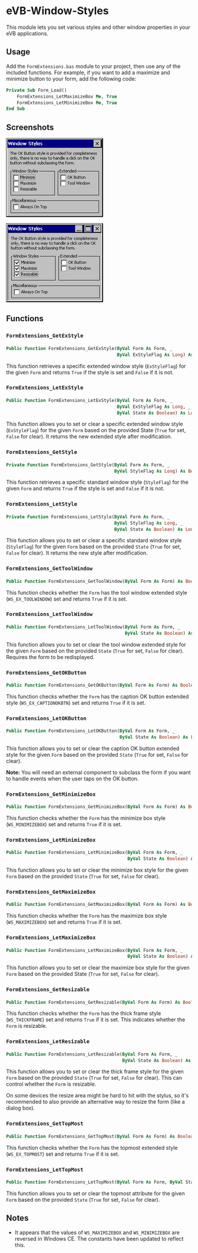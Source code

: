 # eVB-Window-Styles

This module lets you set various styles and other window properties in your eVB applications.

## Usage

Add the `FormExtensions.bas` module to your project, then use any of the included functions. For example, if you want to add a maximize and minimize button to your form, add the following code:

```vb
Private Sub Form_Load()
    FormExtensions_LetMaximizeBox Me, True
    FormExtensions_LetMinimizeBox Me, True
End Sub
```

## Screenshots

![A screenshot of the example application, showing all options as inactive.](https://github.com/WinCEDev/eVB-Window-Styles/blob/main/Screenshots/app.png?raw=1)

![A screenshot of the example application, with the Minimize, Maximize and Resizable options selected.](https://github.com/WinCEDev/eVB-Window-Styles/blob/main/Screenshots/app_minmaxresize.png?raw=1)

## Functions

### `FormExtensions_GetExStyle`

```vb
Public Function FormExtensions_GetExStyle(ByVal Form As Form, _
                                          ByVal ExStyleFlag As Long) As Boolean
```

This function retrieves a specific extended window style (`ExStyleFlag`) for the given `Form` and returns `True` if the style is set and `False` if it is not.

### `FormExtensions_LetExStyle`

```vb
Public Function FormExtensions_LetExStyle(ByVal Form As Form, _
                                          ByVal ExStyleFlag As Long, _
                                          ByVal State As Boolean) As Long
```

This function allows you to set or clear a specific extended window style (`ExStyleFlag`) for the given `Form` based on the provided State (`True` for set, `False` for clear). It returns the new extended style after modification.

### `FormExtensions_GetStyle`

```vb
Private Function FormExtensions_GetStyle(ByVal Form As Form, _
                                         ByVal StyleFlag As Long) As Boolean
```

This function retrieves a specific standard window style (`StyleFlag`) for the given `Form` and returns `True` if the style is set and `False` if it is not.

### `FormExtensions_LetStyle`

```vb
Private Function FormExtensions_LetStyle(ByVal Form As Form, _
                                         ByVal StyleFlag As Long, _
                                         ByVal State As Boolean) As Long
```

This function allows you to set or clear a specific standard window style (`StyleFlag`) for the given `Form` based on the provided `State` (`True` for set, `False` for clear). It returns the new style after modification.

### `FormExtensions_GetToolWindow`

```vb
Public Function FormExtensions_GetToolWindow(ByVal Form As Form) As Boolean
```

This function checks whether the `Form` has the tool window extended style (`WS_EX_TOOLWINDOW`) set and returns `True` if it is set.

### `FormExtensions_LetToolWindow`

```vb
Public Function FormExtensions_LetToolWindow(ByVal Form As Form, _
                                             ByVal State As Boolean) As Long
```

This function allows you to set or clear the tool window extended style for the given `Form` based on the provided `State` (`True` for set, `False` for clear). Requires the form to be redisplayed.

### `FormExtensions_GetOKButton`

```vb
Public Function FormExtensions_GetOKButton(ByVal Form As Form) As Boolean
```

This function checks whether the `Form` has the caption OK button extended style (`WS_EX_CAPTIONOKBTN`) set and returns `True` if it is set.

### `FormExtensions_LetOKButton`

```vb
Public Function FormExtensions_LetOKButton(ByVal Form As Form, _
                                           ByVal State As Boolean) As Long
```

This function allows you to set or clear the caption OK button extended style for the given `Form` based on the provided `State` (`True` for set, `False` for clear).

**Note:** You will need an external component to subclass the form if you want to handle events when the user taps on the OK button.

### `FormExtensions_GetMinimizeBox`

```vb
Public Function FormExtensions_GetMinimizeBox(ByVal Form As Form) As Boolean
```

This function checks whether the `Form` has the minimize box style (`WS_MINIMIZEBOX`) set and returns `True` if it is set.

### `FormExtensions_LetMinimizeBox`

```vb
Public Function FormExtensions_LetMinimizeBox(ByVal Form As Form, _
                                              ByVal State As Boolean) As Long
```

This function allows you to set or clear the minimize box style for the given `Form` based on the provided `State` (`True` for set, `False` for clear).

### `FormExtensions_GetMaximizeBox`

```vb
Public Function FormExtensions_GetMaximizeBox(ByVal Form As Form) As Boolean
```

This function checks whether the `Form` has the maximize box style (`WS_MAXIMIZEBOX`) set and returns `True` if it is set.

### `FormExtensions_LetMaximizeBox`

```vb
Public Function FormExtensions_LetMaximizeBox(ByVal Form As Form, _
                                              ByVal State As Boolean) As Long
```

This function allows you to set or clear the maximize box style for the given `Form` based on the provided State (`True` for set, `False` for clear).

### `FormExtensions_GetResizable`

```vb
Public Function FormExtensions_GetResizable(ByVal Form As Form) As Boolean
```

This function checks whether the `Form` has the thick frame style (`WS_THICKFRAME`) set and returns `True` if it is set. This indicates whether the `Form` is resizable.

### `FormExtensions_LetResizable`

```vb
Public Function FormExtensions_LetResizable(ByVal Form As Form, _
                                            ByVal State As Boolean) As Long
```

This function allows you to set or clear the thick frame style for the given `Form` based on the provided `State` (`True` for set, `False` for clear). This can control whether the `Form` is resizable.

On some devices the resize area might be hard to hit with the stylus, so it's recommended to also provide an alternative way to resize the form (like a dialog box).

### `FormExtensions_GetTopMost`

```vb
Public Function FormExtensions_GetTopMost(ByVal Form As Form) As Boolean
```

This function checks whether the `Form` has the topmost extended style (`WS_EX_TOPMOST`) set and returns `True` if it is set.

### `FormExtensions_LetTopMost`

```vb
Public Function FormExtensions_LetTopMost(ByVal Form As Form, ByVal State As Boolean) As Long
```

This function allows you to set or clear the topmost attribute for the given `Form` based on the provided `State` (`True` for set, `False` for clear).

## Notes
- It appears that the values of `WS_MAXIMIZEBOX` and `WS_MINIMIZEBOX` are reversed in Windows CE. The constants have been updated to reflect this.
